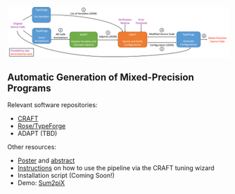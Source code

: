 ![Pipeline Diagram](/pipeline_picture.png)
## Automatic Generation of Mixed-Precision Programs

Relevant software repositories:

* [CRAFT](https://github.com/crafthpc/craft)
* [Rose/TypeForge](https://github.com/rose-compiler/rose-develop)
* ADAPT (TBD)

Other resources:

* [Poster](/poster.pdf) and [abstract](/extended_abstract.pdf)
* [Instructions](https://github.com/crafthpc/craft/blob/master/README.md#variable-mode-newer) on how to use the pipeline via the CRAFT tuning wizard
* Installation script (Coming Soon!)
* Demo: [Sum2piX](https://www.youtube.com/watch?v=uRdvEc77cBY)
